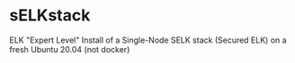 # sELKstack
ELK "Expert Level" Install of a Single-Node SELK stack (Secured ELK) on a fresh Ubuntu 20.04 (not docker)
